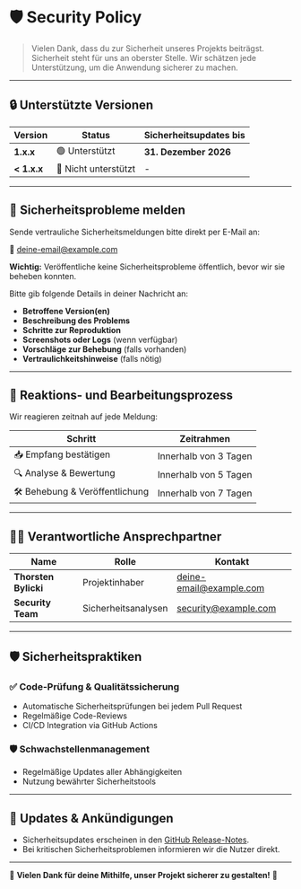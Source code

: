 # 🛡️ Security Policy

> Vielen Dank, dass du zur Sicherheit unseres Projekts beiträgst. Sicherheit steht für uns an oberster Stelle. Wir schätzen jede Unterstützung, um die Anwendung sicherer zu machen.

---

## 🔒 Unterstützte Versionen

| Version     | Status               | Sicherheitsupdates bis |
| ----------- | -------------------- | ---------------------- |
| **1.x.x**   | 🟢 Unterstützt       | **31. Dezember 2026**  |
| **< 1.x.x** | 🔴 Nicht unterstützt | -                      |

---

## 📢 Sicherheitsprobleme melden

Sende vertrauliche Sicherheitsmeldungen bitte direkt per E-Mail an:

📧 [deine-email@example.com](mailto:09308073+bylickilabs@users.noreply.github.com)

**Wichtig:** Veröffentliche keine Sicherheitsprobleme öffentlich, bevor wir sie beheben konnten.

Bitte gib folgende Details in deiner Nachricht an:

* **Betroffene Version(en)**
* **Beschreibung des Problems**
* **Schritte zur Reproduktion**
* **Screenshots oder Logs** (wenn verfügbar)
* **Vorschläge zur Behebung** (falls vorhanden)
* **Vertraulichkeitshinweise** (falls nötig)

---

## 🚨 Reaktions- und Bearbeitungsprozess

Wir reagieren zeitnah auf jede Meldung:

| Schritt                         | Zeitrahmen            |
| ------------------------------- | --------------------- |
| 📥 Empfang bestätigen           | Innerhalb von 3 Tagen |
| 🔍 Analyse & Bewertung          | Innerhalb von 5 Tagen |
| 🛠️ Behebung & Veröffentlichung | Innerhalb von 7 Tagen |

---

## 🧑‍💻 Verantwortliche Ansprechpartner

| Name                 | Rolle               | Kontakt                                                   |
| -------------------- | ------------------- | --------------------------------------------------------- |
| **Thorsten Bylicki** | Projektinhaber      | [deine-email@example.com](mailto:09308073+bylickilabs@users.noreply.github.com) |
| **Security Team**    | Sicherheitsanalysen | [security@example.com](mailto:09308073+bylickilabs@users.noreply.github.com)       |

---

## 🛡️ Sicherheitspraktiken

### ✅ Code-Prüfung & Qualitätssicherung

* Automatische Sicherheitsprüfungen bei jedem Pull Request
* Regelmäßige Code-Reviews
* CI/CD Integration via GitHub Actions

### 🛡️ Schwachstellenmanagement

* Regelmäßige Updates aller Abhängigkeiten
* Nutzung bewährter Sicherheitstools

---

## 📌 Updates & Ankündigungen

* Sicherheitsupdates erscheinen in den [GitHub Release-Notes](https://github.com/DEIN_GITHUB_USERNAME/DEIN_REPOSITORY_NAME/releases).
* Bei kritischen Sicherheitsproblemen informieren wir die Nutzer direkt.

---

🙏 **Vielen Dank für deine Mithilfe, unser Projekt sicherer zu gestalten!** 🙌
